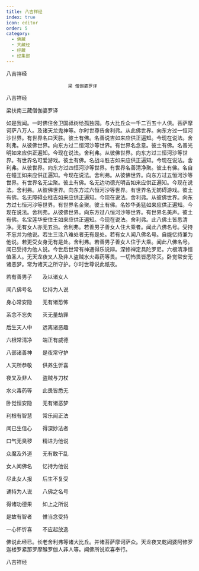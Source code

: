 ```yaml
---
title: 八吉祥经
index: true
icon: editor
order: 5
category:
  - 佛藏
  - 大藏经
  - 经藏
  - 经集部
---
```


  八吉祥经  

                        　　梁 僧伽婆罗译  

八吉祥经  

梁扶南三藏僧伽婆罗译  

如是我闻。一时佛住舍卫国祗树给孤独园。与大比丘众一千二百五十人俱。菩萨摩诃萨八万人。及诸天龙鬼神等。尔时世尊告舍利弗。从此佛世界。向东方过一恒河沙世界。有世界名曰天胜。彼土有佛。名善说吉如来应供正遍知。今现在说法。舍利弗。从彼佛世界。向东方过二恒河沙等世界。有世界名念意。彼土有佛。名普光明如来应供正遍知。今现在说法。舍利弗。从彼佛世界。向东方过三恒河沙等世界。有世界名可爱游戏。彼土有佛。名战斗胜吉如来应供正遍知。今现在说法。舍利弗。从彼世界。向东方过四恒河沙等世界。有世界名善清净聚。彼土有佛。名自在幢王如来应供正遍知。今现在说法。舍利弗。从彼佛世界。向东方过五恒河沙等世界。有世界名无尘聚。彼土有佛。名无边功德光明吉如来应供正遍知。今现在说法。舍利弗。从彼佛世界。向东方过六恒河沙等世界。有世界名无妨碍游戏。彼土有佛。名无障碍业柱吉如来应供正遍知。今现在说法。舍利弗。从彼佛世界。向东方过七恒河沙等世界。有世界名金聚。彼土有佛。名妙华勇猛如来应供正遍知。今现在说法。舍利弗。从彼佛世界。向东方过八恒河沙等世界。有世界名美声。彼土有佛。名宝莲华安住王如来应供正遍知。今现在说法。舍利弗。此八佛土皆悉清净。无有女人亦无五浊。舍利弗。若善男子善女人住大乘者。闻此八佛名号。受持不忘并为他说。若生三涂八难处者无有是处。若有女人闻八佛名号。自能忆持兼为他说。若更受女身无有是处。舍利弗。若善男子善女人住于大乘。闻此八佛名号。闻已受持为他人说。今世后世常有神通得乐说辩。深修禅定具陀罗尼。六根清净恒值圣人。无天龙夜叉人及非人盗贼水火毒药等畏。一切怖畏皆悉除灭。卧觉常安无诸恶梦。常为诸天之所守护。尔时世尊说此祇夜。  

若有善男子　　及以诸女人  

闻八佛号名　　忆持为人说  

身心常安隐　　无有诸恐怖  

系念不忘失　　灭无量劫罪  

后生天人中　　远离诸恶趣  

六根常清净　　端正有威德  

八部诸善神　　是夜常守护  

人天所恭敬　　供养生忻喜  

夜叉及非人　　盗贼与刀杖  

水火毒药等　　此畏皆悉无  

卧觉恒安隐　　无有诸恶梦  

利根有智慧　　常乐闻正法  

闻已生信心　　得深妙法者  

口气无臭秽　　精进为他说  

众魔及外道　　无有敢干乱  

女人闻佛名　　忆持为他说  

尽此女人报　　后生不复受  

诵持为人说　　八佛之名号  

得诸功德果　　如上之所说  

是故有智者　　惟当念受持  

一心怀忻喜　　不应起放逸  

佛说此经已。长老舍利弗等诸大比丘。并诸菩萨摩诃萨众。天龙夜叉乾闼婆阿修罗迦楼罗紧那罗摩睺罗伽人非人等。闻佛所说欢喜奉行。  

八吉祥经  

